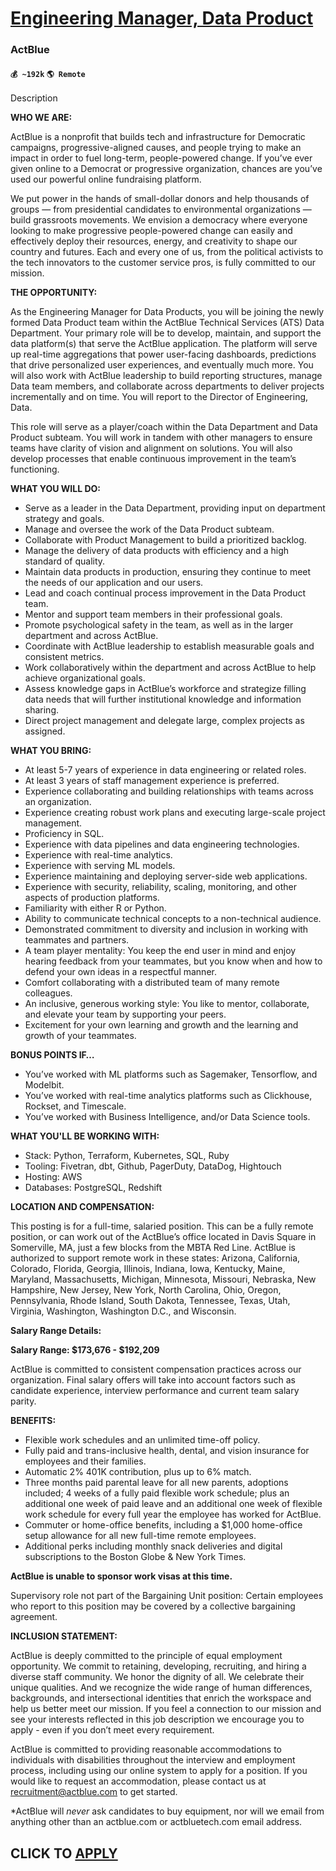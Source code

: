 # [Engineering Manager, Data Product](https://www.remotewlb.com/apply/engineering-manager-data-product-38063)  
### ActBlue  
#### `💰 ~192k` `🌎 Remote`  

Description

**WHO WE ARE:**

ActBlue is a nonprofit that builds tech and infrastructure for Democratic campaigns, progressive-aligned causes, and people trying to make an impact in order to fuel long-term, people-powered change. If you’ve ever given online to a Democrat or progressive organization, chances are you’ve used our powerful online fundraising platform.

We put power in the hands of small-dollar donors and help thousands of groups — from presidential candidates to environmental organizations — build grassroots movements. We envision a democracy where everyone looking to make progressive people-powered change can easily and effectively deploy their resources, energy, and creativity to shape our country and futures. Each and every one of us, from the political activists to the tech innovators to the customer service pros, is fully committed to our mission.

**THE OPPORTUNITY:**

As the Engineering Manager for Data Products, you will be joining the newly formed Data Product team within the ActBlue Technical Services (ATS) Data Department. Your primary role will be to develop, maintain, and support the data platform(s) that serve the ActBlue application. The platform will serve up real-time aggregations that power user-facing dashboards, predictions that drive personalized user experiences, and eventually much more. You will also work with ActBlue leadership to build reporting structures, manage Data team members, and collaborate across departments to deliver projects incrementally and on time. You will report to the Director of Engineering, Data.

This role will serve as a player/coach within the Data Department and Data Product subteam. You will work in tandem with other managers to ensure teams have clarity of vision and alignment on solutions. You will also develop processes that enable continuous improvement in the team’s functioning.

**WHAT YOU WILL DO:**

  * Serve as a leader in the Data Department, providing input on department strategy and goals.
  * Manage and oversee the work of the Data Product subteam.
  * Collaborate with Product Management to build a prioritized backlog.
  * Manage the delivery of data products with efficiency and a high standard of quality.
  * Maintain data products in production, ensuring they continue to meet the needs of our application and our users.
  * Lead and coach continual process improvement in the Data Product team.
  * Mentor and support team members in their professional goals.
  * Promote psychological safety in the team, as well as in the larger department and across ActBlue.
  * Coordinate with ActBlue leadership to establish measurable goals and consistent metrics.
  * Work collaboratively within the department and across ActBlue to help achieve organizational goals.
  * Assess knowledge gaps in ActBlue’s workforce and strategize filling data needs that will further institutional knowledge and information sharing.
  * Direct project management and delegate large, complex projects as assigned.

**WHAT YOU BRING:**

  * At least 5-7 years of experience in data engineering or related roles.
  * At least 3 years of staff management experience is preferred.
  * Experience collaborating and building relationships with teams across an organization.
  * Experience creating robust work plans and executing large-scale project management.
  * Proficiency in SQL.
  * Experience with data pipelines and data engineering technologies.
  * Experience with real-time analytics.
  * Experience with serving ML models.
  * Experience maintaining and deploying server-side web applications.
  * Experience with security, reliability, scaling, monitoring, and other aspects of production platforms.
  * Familiarity with either R or Python.
  * Ability to communicate technical concepts to a non-technical audience.
  * Demonstrated commitment to diversity and inclusion in working with teammates and partners.
  * A team player mentality: You keep the end user in mind and enjoy hearing feedback from your teammates, but you know when and how to defend your own ideas in a respectful manner.
  * Comfort collaborating with a distributed team of many remote colleagues.
  * An inclusive, generous working style: You like to mentor, collaborate, and elevate your team by supporting your peers.
  * Excitement for your own learning and growth and the learning and growth of your teammates.

**BONUS POINTS IF…**

  * You’ve worked with ML platforms such as Sagemaker, Tensorflow, and Modelbit.
  * You’ve worked with real-time analytics platforms such as Clickhouse, Rockset, and Timescale.
  * You’ve worked with Business Intelligence, and/or Data Science tools.

**WHAT YOU'LL BE WORKING WITH:**

  * Stack: Python, Terraform, Kubernetes, SQL, Ruby
  * Tooling: Fivetran, dbt, Github, PagerDuty, DataDog, Hightouch
  * Hosting: AWS
  * Databases: PostgreSQL, Redshift

**LOCATION AND COMPENSATION:**

This posting is for a full-time, salaried position. This can be a fully remote position, or can work out of the ActBlue’s office located in Davis Square in Somerville, MA, just a few blocks from the MBTA Red Line. ActBlue is authorized to support remote work in these states: Arizona, California, Colorado, Florida, Georgia, Illinois, Indiana, Iowa, Kentucky, Maine, Maryland, Massachusetts, Michigan, Minnesota, Missouri, Nebraska, New Hampshire, New Jersey, New York, North Carolina, Ohio, Oregon, Pennsylvania, Rhode Island, South Dakota, Tennessee, Texas, Utah, Virginia, Washington, Washington D.C., and Wisconsin.  
  

**Salary Range Details:**

**Salary Range: $173,676 - $192,209**

ActBlue is committed to consistent compensation practices across our organization. Final salary offers will take into account factors such as candidate experience, interview performance and current team salary parity.

**BENEFITS:**

  * Flexible work schedules and an unlimited time-off policy.
  * Fully paid and trans-inclusive health, dental, and vision insurance for employees and their families.
  * Automatic 2% 401K contribution, plus up to 6% match.
  * Three months paid parental leave for all new parents, adoptions included; 4 weeks of a fully paid flexible work schedule; plus an additional one week of paid leave and an additional one week of flexible work schedule for every full year the employee has worked for ActBlue.
  * Commuter or home-office benefits, including a $1,000 home-office setup allowance for all new full-time remote employees.
  * Additional perks including monthly snack deliveries and digital subscriptions to the Boston Globe & New York Times.

**ActBlue is unable to sponsor work visas at this time.**

Supervisory role not part of the Bargaining Unit position: Certain employees who report to this position may be covered by a collective bargaining agreement.

**INCLUSION STATEMENT:**

ActBlue is deeply committed to the principle of equal employment opportunity. We commit to retaining, developing, recruiting, and hiring a diverse staff community. We honor the dignity of all. We celebrate their unique qualities. And we recognize the wide range of human differences, backgrounds, and intersectional identities that enrich the workspace and help us better meet our mission. If you feel a connection to our mission and see your interests reflected in this job description we encourage you to apply - even if you don’t meet every requirement.

ActBlue is committed to providing reasonable accommodations to individuals with disabilities throughout the interview and employment process, including using our online system to apply for a position. If you would like to request an accommodation, please contact us at recruitment@actblue.com to get started.

*ActBlue will _never_ ask candidates to buy equipment, nor will we email from anything other than an actblue.com or actbluetech.com email address. 

  
## CLICK TO [APPLY](https://www.remotewlb.com/apply/engineering-manager-data-product-38063)

